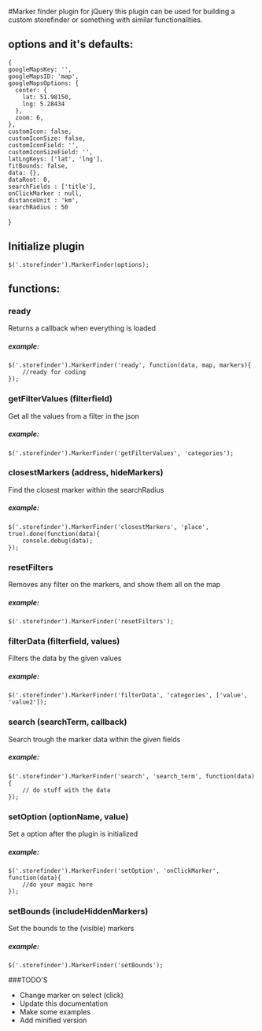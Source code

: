 #Marker finder plugin for jQuery
this plugin can be used for building a custom storefinder or something with similar functionalities.

## options and it's defaults:

	{
    googleMapsKey: '',
    googleMapsID: 'map',
    googleMapsOptions: {
      center: {
        lat: 51.98150,
        lng: 5.28434
      },
      zoom: 6,
    },
    customIcon: false,
    customIconSize: false,
    customIconField: '',
    customIconSizeField: '',
    latLngKeys: ['lat', 'lng'],
    fitBounds: false,
    data: {},
    dataRoot: 0,
    searchFields : ['title'],
    onClickMarker : null,
    distanceUnit : 'km',
    searchRadius : 50
  }

## Initialize plugin
    $('.storefinder').MarkerFinder(options);

## functions:

### ready
Returns a callback when everything is loaded

##### example:
    $('.storefinder').MarkerFinder('ready', function(data, map, markers){
        //ready for coding
    });

### getFilterValues (filterfield)
Get all the values from a filter in the json

##### example:
    $('.storefinder').MarkerFinder('getFilterValues', 'categories');

### closestMarkers (address, hideMarkers)
Find the closest marker within the searchRadius

##### example:
    $('.storefinder').MarkerFinder('closestMarkers', 'place', true).done(function(data){
        console.debug(data);
    });

### resetFilters
Removes any filter on the markers, and show them all on the map

##### example:
    $('.storefinder').MarkerFinder('resetFilters');

### filterData (filterfield, values)
Filters the data by the given values

##### example:
    $('.storefinder').MarkerFinder('filterData', 'categories', ['value', 'value2']);

### search (searchTerm, callback)
Search trough the marker data within the given fields

##### example:
    $('.storefinder').MarkerFinder('search', 'search_term', function(data){
        // do stuff with the data
    });

### setOption (optionName, value)
Set a option after the plugin is initialized

##### example:
    $('.storefinder').MarkerFinder('setOption', 'onClickMarker', function(data){
        //do your magic here
    });

### setBounds (includeHiddenMarkers)
Set the bounds to the (visible) markers

##### example:
    $('.storefinder').MarkerFinder('setBounds');


###TODO'S
* Change marker on select (click)
* Update this documentation
* Make some examples
* Add minified version
